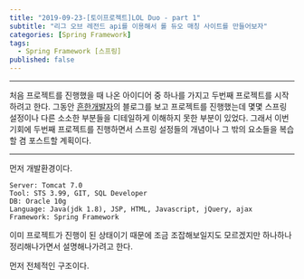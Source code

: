```yaml
---
title: "2019-09-23-[토이프로젝트]LOL Duo - part 1"
subtitle: "리그 오브 레전드 api를 이용해서 롤 듀오 매칭 사이트를 만들어보자"
categories: [Spring Framework]
tags:
  - Spring Framework [스프링]
published: false
---
```


***
처음 프로젝트를 진행했을 때 나온 아이디어 중 하나를 가지고 두번째 프로젝트를 시작하려고 한다. 그동안 [흔한개발자](https://addio3305.tistory.com/)의 블로그를 보고 프로젝트를 진행했는데 몇몇 스프링 설정이나 다른 소소한 부분들을 디테일하게 이해하지 못한 부분이 있었다. 그래서 이번 기회에 두번째 프로젝트를 진행하면서 스프링 설정들의 개념이나 그 밖의 요소들을 복습할 겸 포스트할 계획이다.

***

먼저 개발환경이다.
```
Server: Tomcat 7.0
Tool: STS 3.99, GIT, SQL Developer
DB: Oracle 10g
Language: Java(jdk 1.8), JSP, HTML, Javascript, jQuery, ajax
Framework: Spring Framework
```

이미 프로젝트가 진행이 된 상태이기 때문에 조금 조잡해보일지도 모르겠지만 하나하나 정리해나가면서 설명해나가려고 한다.

먼저 전체적인 구조이다.
